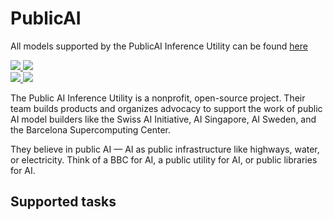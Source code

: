 <!---
WARNING

This markdown file has been generated from a script. Please do not edit it directly.

### Template

If you want to update the content related to publicai's description, please edit the template file under `https://github.com/huggingface/hub-docs/tree/main/scripts/inference-providers/templates/providers/publicai.handlebars`.

### Logos

If you want to update publicai's logo, upload a file by opening a PR on https://huggingface.co/datasets/huggingface/documentation-images/tree/main/inference-providers/logos. Ping @wauplin and @celinah on the PR to let them know you uploaded a new logo.
Logos must be in .png format and be named `publicai-light.png` and `publicai-dark.png`. Visit https://huggingface.co/settings/theme to switch between light and dark mode and check that the logos are displayed correctly.

### Generation script

For more details, check out the `generate.ts` script: https://github.com/huggingface/hub-docs/blob/main/scripts/inference-providers/scripts/generate.ts.
--->

# PublicAI

<Tip>

All models supported by the PublicAI Inference Utility can be found [here](https://huggingface.co/models?inference_provider=publicai&sort=trending)

</Tip>

<div class="flex justify-center">
    <a href="https://publicai.co/" target="_blank">
        <img class="block dark:hidden" src="https://huggingface.co/datasets/huggingface/documentation-images/resolve/main/inference-providers/logos/publicai-light.png"/>
        <img class="hidden dark:block" src="https://huggingface.co/datasets/huggingface/documentation-images/resolve/main/inference-providers/logos/publicai-dark.png"/>
    </a>
</div>

<div class="flex">
    <a href="https://huggingface.co/publicai" target="_blank">
        <img class="block dark:hidden" src="https://huggingface.co/datasets/huggingface/badges/resolve/main/follow-us-on-hf-lg.svg"/>
        <img class="hidden dark:block" src="https://huggingface.co/datasets/huggingface/badges/resolve/main/follow-us-on-hf-lg-dark.svg"/>
    </a>
</div>

The Public AI Inference Utility is a nonprofit, open-source project. Their team builds products and organizes advocacy to support the work of public AI model builders like the Swiss AI Initiative, AI Singapore, AI Sweden, and the Barcelona Supercomputing Center.

They believe in public AI — AI as public infrastructure like highways, water, or electricity. Think of a BBC for AI, a public utility for AI, or public libraries for AI.

## Supported tasks

